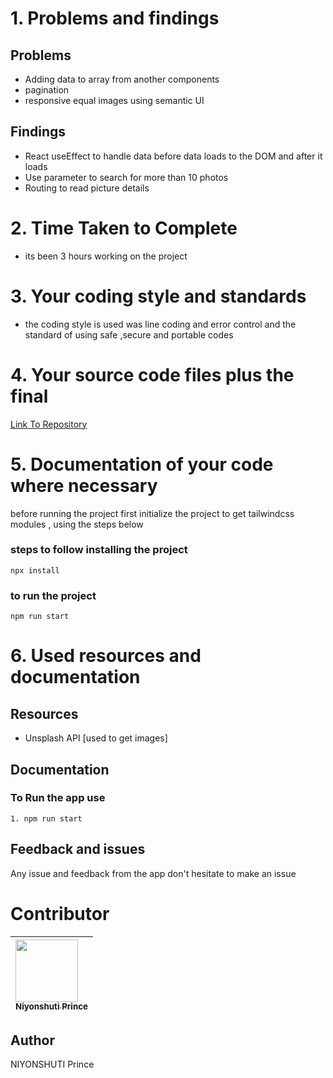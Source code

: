 <!-- @format -->

# 1. Problems and findings

## Problems

- Adding data to array from another components
- pagination 
- responsive equal images using semantic UI

## Findings

- React useEffect to handle data before data loads to the DOM and after it loads
- Use parameter to search for more than 10 photos
- Routing to read picture details

# 2. Time Taken to Complete

- its been 3 hours working on the project

# 3. Your coding style and standards

- the coding style is used was line coding and error control and
  the standard of using safe ,secure and portable codes

# 4. Your source code files plus the final

[Link To Repository](https://github.com/PrinceNiyonshuti/picture-app.git)

# 5. Documentation of your code where necessary

before running the project first initialize the project to get tailwindcss modules , using the steps below

### steps to follow installing the project

    npx install

### to run the project

    npm run start

# 6. Used resources and documentation

## Resources

- Unsplash API [used to get images]

## Documentation

### To Run the app use

    1. npm run start


## Feedback and issues

Any issue and feedback from the app don't hesitate to make an issue

# Contributor

| [<img src="https://github.com/PrinceNiyonshuti.png" width="100px;"><br><sub><b>Niyonshuti Prince</b></sub>](https://github.com/PrinceNiyonshuti) |
| :------------------------------------------------------------------------------------------------------------------------ |

## Author

NIYONSHUTI Prince
